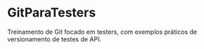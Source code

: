 # GitParaTesters
Treinamento de Git focado em testers, com exemplos práticos de versionamento de testes de API. 
